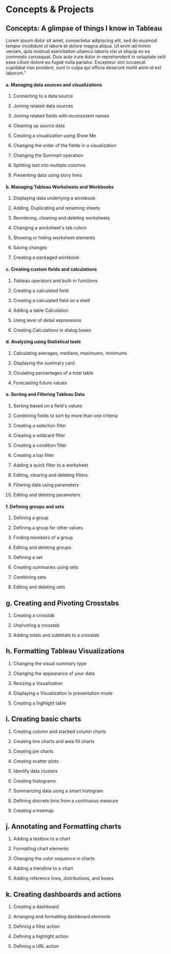 # **Concepts & Projects**

## Concepts: A glimpse of things I know in Tableau

Lorem ipsum dolor sit amet, consectetur adipiscing elit, sed do eiusmod tempor incididunt ut labore et dolore magna aliqua. Ut enim ad minim veniam, quis nostrud exercitation ullamco laboris nisi ut aliquip ex ea commodo consequat. Duis aute irure dolor in reprehenderit in voluptate velit esse cillum dolore eu fugiat nulla pariatur. Excepteur sint occaecat cupidatat non proident, sunt in culpa qui officia deserunt mollit anim id est laborum."

#### a. Managing data sources and visualizations

1. Connecting to a data source

2. Joining related data sources

3. Joining related fields with inconsistent names

4. Cleaning up source data

5. Creating a visualization using Show Me

6. Changing the order of the fields in a visualization

7. Changing the Summart operation

8. Splitting text into multiple columns

9. Presenting data using story lines

#### b. Managing Tableau Worksheets and Workbooks

1. Displaying data underlying a workbook

2. Adding, Duplicating and renaming sheets

3. Reordering, cleaning and deleting worksheets

4. Changing a worksheet's tab colors

5. Showing or hiding worksheet elements

6. Saving changes

7. Creating a packaged workbook

#### c. Creating custom fields and calculations

1. Tableau operators and built-in functions

2. Creating a calculated field. 

3. Creating a calculated field on a shelf

4. Adding a table Calculation

5. Using level of detail expressions

6. Creating Calculations in dialog boxes


#### d. Analyzing using Statistical tools

1. Calculating averages, medians, maximums, minimums

2. Displaying the summary card

3. Clculating percentages of a total table

4. Forecasting future values

#### e. Sorting and Filtering Tableau Data

1. Sorting based on a field's values

2. Combining fields to sort by more than one criteria

3. Creating a selection filter

4. Creating a wildcard filter

5. Creating a condition filter

6. Creating a top filter

7. Adding a quick filter to a worksheet

8. Editing, clearing and deleting filters

9. Filtering data using parameters

10. Editing and deleting parameters

#### f. Defining groups and sets

1. Defining a group

2. Defining a group for other values

3. Finding members of a group 

4. Editing and deleting groups

5. Defining a set

6. Creating summaries using sets

7. Combining sets

8. Editing and deleting sets

## g. Creating and Pivoting Crosstabs

1. Creating a crosstab

2. Unpivoting a crosstab

3. Adding totals and subtotals to a crosstab

## h. Formatting Tableau Visualizations

1. Changing the visual summary type

2. Changing the appearance of your data

3. Resizing a Visualization

4. Displaying a Visualization in presentation mode

5. Creating a highlight table

## i. Creating basic charts

1. Creating column and stacked column charts

2. Creating line charts and area fill charts

3. Creating pie charts

4. Creating scatter plots

5. Identify data clusters

6. Creating histograms

7. Summarizing data using a smart histogram

8. Defining discrete bins from a continuous measure

9. Creating a treemap

## j. Annotating and Formatting charts

1. Adding a textbox to a chart

2. Formatting chart elements

3. Changing the color sequence in charts

4. Adding a trendline to a chart

5. Adding reference lines, distributions, and boxes

## k. Creating dashboards and actions

1. Creating a dashboard

2. Arranging and formatting dashboard elements

3. Defining a filter action

4. Defining a highlight action

5. Defining a URL action

